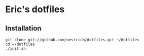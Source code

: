 # Eric's dotfiles

## Installation

    git clone git://github.com/oestrich/dotfiles.git ~/dotfiles
    cd ~/dotfiles
    ./init.sh

